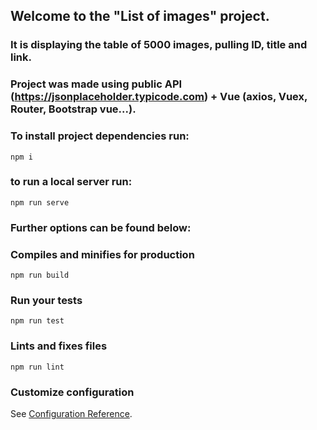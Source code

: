 ## Welcome to the "List of images" project.

### It is displaying the table of 5000 images, pulling ID, title and link. 
### Project was made using public API (https://jsonplaceholder.typicode.com) + Vue (axios, Vuex, Router, Bootstrap vue...).

### To install project dependencies run:
 ```
 npm i
 ```
### to run a local server run:
```
npm run serve
```

### Further options can be found below:
###
### Compiles and minifies for production
```
npm run build
```

### Run your tests
```
npm run test
```

### Lints and fixes files
```
npm run lint
```

### Customize configuration
See [Configuration Reference](https://cli.vuejs.org/config/).

